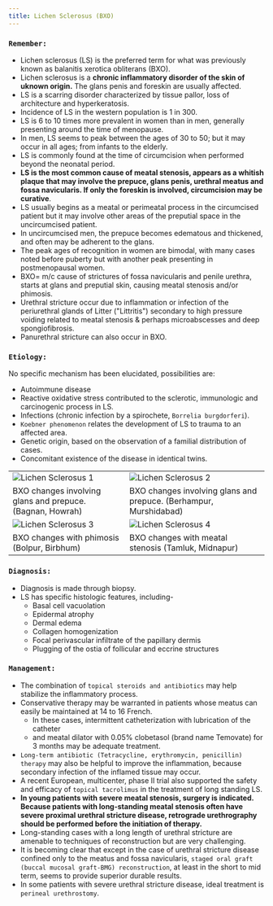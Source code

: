 ```yaml
---
title: Lichen Sclerosus (BXO)
---
```


### `Remember:`

- Lichen sclerosus (LS) is the preferred term for what was previously known as balanitis xerotica obliterans (BXO).
- Lichen sclerosus is a **chronic inflammatory disorder of the skin of uknown origin.** The glans penis and foreskin are usually affected.
- LS is a scarring disorder characterized by tissue pallor, loss of architecture and hyperkeratosis.
- Incidence of LS in the western population is 1 in 300.
- LS is 6 to 10 times more prevalent in women than in men, generally presenting around the time of menopause.
- In men, LS seems to peak between the ages of 30 to 50; but it may occur in all ages; from infants to the elderly.
- LS is commonly found at the time of circumcision when performed beyond the neonatal period.
- **LS is the most common cause of meatal stenosis, appears as a whitish plaque that may involve the prepuce, glans penis, urethral meatus and fossa navicularis. If only the foreskin is involved, circumcision may be curative**.
- LS usually begins as a meatal or perimeatal process in the circumcised patient but it may involve other areas of the preputial space in the uncircumcised patient.
- In uncircumcised men, the prepuce becomes edematous and thickened, and often may be adherent to the glans.
- The peak ages of recognition in women are bimodal, with many cases noted before puberty but with another peak presenting in postmenopausal women.
- <span class='text-success'>BXO= m/c cause of strictures of fossa navicularis and penile urethra, starts at glans and preputial skin, causing meatal stenosis and/or phimosis.</span>
- <span class='text-success'>Urethral stricture occur due to inflammation or infection of the periurethral glands of Litter ("Littritis") secondary to high pressure voiding related to meatal stenosis & perhaps microabscesses and deep spongiofibrosis.</span>
- <span class='text-success'>Panurethral stricture can also occur in BXO.</span>

### `Etiology:`

No specific mechanism has been elucidated, possibilities are:

- Autoimmune disease
- Reactive oxidative stress contributed to the sclerotic, immunologic and carcinogenic process in LS.
- Infections (chronic infection by a spirochete, `Borrelia burgdorferi`).
- `Koebner phenomenon` relates the development of LS to trauma to an affected area.
- Genetic origin, based on the observation of a familial distribution of cases.
- Concomitant existence of the disease in identical twins.

|                                                            |                                                                   |
| -----------------------------------------------------------|-------------------------------------------------------------------|
| ![Lichen Sclerosus 1](/discussions/Lichen_Sclerosus_1.jpg) | ![Lichen Sclerosus 2](/discussions/Lichen_Sclerosus_2.jpg)        |
| BXO changes involving glans and prepuce. (Bagnan, Howrah)  | BXO changes involving glans and prepuce. (Berhampur, Murshidabad) |
| ![Lichen Sclerosus 3](/discussions/Lichen_Sclerosus_3.jpg) | ![Lichen Sclerosus 4](/discussions/Lichen_Sclerosus_4.jpg)        |
| BXO changes with phimosis (Bolpur, Birbhum)                | BXO changes with meatal stenosis (Tamluk, Midnapur)               |


### `Diagnosis:`

- Diagnosis is made through biopsy.
- LS has specific histologic features, including-
  - Basal cell vacuolation
  - Epidermal atrophy
  - Dermal edema 
  - Collagen homogenization
  - Focal perivascular infiltrate of the papillary dermis
  - Plugging of the ostia of follicular and eccrine structures

### `Management:`

- The combination of `topical steroids and antibiotics` may help stabilize the inflammatory process.
- Conservative therapy may be warranted in patients whose meatus can easily be maintained at 14 to 16 French.
  - In these cases, intermittent catheterization with lubrication of the catheter
  - and meatal dilator with 0.05% clobetasol (brand name Temovate) for 3 months may be adequate treatment.
- `Long-term antibiotic (Tetracycline, erythromycin, penicillin) therapy` may also be helpful to improve the inflammation, because secondary infection of the inflamed tissue may occur.
- A recent European, multicenter, phase II trial also supported the safety and efficacy of `topical tacrolimus` in the treatment of long standing LS.
- **In young patients with severe meatal stenosis, surgery is indicated. Because patients with long-standing meatal stenosis often have severe proximal urethral stricture disease, retrograde urethrography should be performed before the initiation of therapy.**
- Long-standing cases with a long length of urethral stricture are amenable to techniques of reconstruction but are very challenging.
- It is becoming clear that except in the case of urethral stricture disease confined only to the meatus and fossa navicularis, `staged oral graft (buccal mucosal graft-BMG) reconstruction`, at least in the short to mid term, seems to provide superior durable results.
- In some patients with severe urethral stricture disease, ideal treatment is `perineal urethrostomy`.
